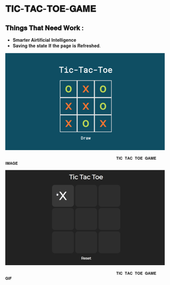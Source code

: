 # 𝐓𝐈𝐂-𝐓𝐀𝐂-𝐓𝐎𝐄-𝐆𝐀𝐌𝐄

## 𝐓𝐡𝐢𝐧𝐠𝐬 𝐓𝐡𝐚𝐭 𝐍𝐞𝐞𝐝 𝐖𝐨𝐫𝐤 :

- 𝐒𝐦𝐚𝐫𝐭𝐞𝐫 𝐀𝐢𝐫𝐭𝐢𝐟𝐢𝐜𝐢𝐚𝐥 𝐈𝐧𝐭𝐞𝐥𝐥𝐢𝐠𝐞𝐧𝐜𝐞
- 𝐒𝐚𝐯𝐢𝐧𝐠 𝐭𝐡𝐞 𝐬𝐭𝐚𝐭𝐞 𝐈𝐟 𝐭𝐡𝐞 𝐩𝐚𝐠𝐞 𝐢𝐬 𝐑𝐞𝐟𝐫𝐞𝐬𝐡𝐞𝐝.

![Tic Tac Toe Screenshot](https://github.com/AJINKYACHAVAN5/TIC-TAC-TOE-GAME/blob/main/Assets/Screenshot.png)

                                                     𝐓𝐈𝐂 𝐓𝐀𝐂 𝐓𝐎𝐄 𝐆𝐀𝐌𝐄 𝐈𝐌𝐀𝐆𝐄

![Tic Tac Toe Gif](https://github.com/AJINKYACHAVAN5/TIC-TAC-TOE-GAME/blob/main/Assets/Tic%20Tac%20Toe.gif)

                                                     𝐓𝐈𝐂 𝐓𝐀𝐂 𝐓𝐎𝐄 𝐆𝐀𝐌𝐄 𝐆𝐈𝐅
